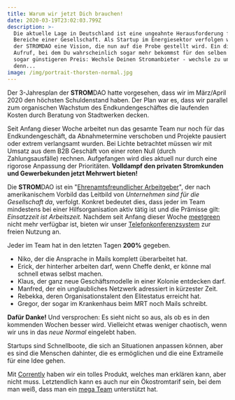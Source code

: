 ```yaml
---
title: Warum wir jetzt Dich brauchen!
date: 2020-03-19T23:02:03.799Z
description: >-
  Die aktuelle Lage in Deutschland ist eine ungeahnte Herausforderung für alle
  Bereiche einer Gesellschaft. Als Startup im Energiesektor verfolgen wir bei
  der STROMDAO eine Vision, die nun auf die Probe gestellt wird. Ein direkter
  Aufruf, bei dem Du wahrscheinlich sogar mehr bekommst für den selben - oder
  sogar günstigeren Preis: Wechsle Deinen Stromanbieter - wechsle zu uns,
  denn...
image: /img/portrait-thorsten-normal.jpg
---
```

Der 3-Jahresplan der **STROM**DAO hatte vorgesehen, dass wir im März/April 2020 den höchsten Schuldenstand haben. Der Plan war es, dass wir parallel zum organischen Wachstum des Endkundengeschäftes die laufenden Kosten durch Beratung von Stadtwerken decken. 

Seit Anfang dieser Woche arbeitet nun das gesamte Team nur noch für das Endkundengeschäft, da Abnahmetermine verschoben und Projekte pausiert oder extrem verlangsamt wurden. Bei Lichte betrachtet müssen wir mit Umsatz aus dem B2B Geschäft von einer roten Null (durch Zahlungsausfälle) rechnen. Aufgefangen wird dies aktuell nur durch eine rigorose Anpassung der Prioritäten. **Volldampf den privaten Stromkunden und Gewerbekunden jetzt Mehrwert bieten!**

Die **STROM**DAO ist ein "[Ehrenamtsfreundlicher Arbeitgeber](https://www.kununu.com/de/stromdao)", der nach amerikanischem Vorbild das Leitbild von _Unternehmen sind für die Gesellschaft da_, verfolgt. Konkret bedeutet dies, dass jeder im Team mindestens bei einer Hilfsorganisation aktiv tätig ist und die Prämisse gilt: _Einsatzzeit ist Arbeitszeit._ Nachdem seit Anfang dieser Woche [meetgreen](https://meetgreen.de/)  nicht mehr verfügbar ist, bieten wir unser [Telefonkonferenzsystem](https://meet.corrently.cloud/) zur freien Nutzung an. 

Jeder im Team hat in den letzten Tagen **200%** gegeben. 

* Niko, der die Ansprache in Mails komplett überarbeitet hat. 
* Erick, der hinterher arbeiten darf, wenn Cheffe denkt, er könne mal schnell etwas selbst machen. 
* Klaus, der ganz neue Geschäftsmodelle in einer Kolonie entdecken darf.
* Manfred, der ein unglaubliches Netzwerk adressiert in kürzester Zeit.
* Rebekka, deren Organisationstalent den Elitestatus erreicht hat.  
* Gregor, der sogar im Krankenhaus beim MRT noch Mails schreibt.

**Dafür Danke!** Und versprochen: Es sieht nicht so aus, als ob es in den kommenden Wochen besser wird. Vielleicht etwas weniger chaotisch, wenn wir uns in das _neue Normal_ eingelebt haben.

Startups sind Schnellboote, die sich an Situationen anpassen können, aber es sind die Menschen dahinter, die es ermöglichen und die eine Extrameile für eine Idee gehen. 

Mit [Corrently](https://corrently.de/) haben wir ein tolles Produkt, welches man erklären kann, aber nicht muss. Letztendlich kann es auch nur ein Ökostromtarif sein, bei dem man weiß, dass man ein [mega Team](https://www.stromdao.de/ber-uns) unterstützt hat.
